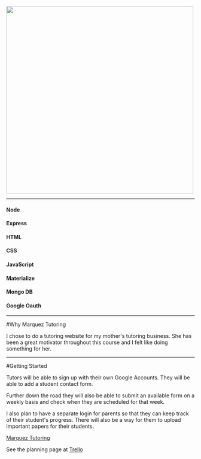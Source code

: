 <link rel="stylesheet" href="https://cdn.rawgit.com/konpa/devicon/df6431e323547add1b4cf45992913f15286456d3/devicon.min.css">

<img src="https://i.imgur.com/01ylzDi.png" style="width: 500px;"/>

___
#### <i class="devicon-nodejs-plain colored"></i> Node 
####  <i class="devicon-express-original colored"></i> Express
#### <i class="devicon-html5-plain-wordmark colored"></i> HTML
#### <i class="devicon-css3-plain colored"></i> CSS
#### <i class="devicon-javascript-plain colored"></i> JavaScript
#### <i class="devicon-google-plain colored"></i> Materialize
#### <i class="devicon-mongodb-plain-wordmark colored"></i> Mongo DB
#### <i class="devicon-google-plain colored"></i> Google Oauth
*****

#Why Marquez Tutoring

I chose to do a tutoring website for my mother's tutoring business. She has been a great motivator throughout this course and I felt like doing something for her. 
******

#Getting Started

Tutors will be able to sign up with their own Google Accounts. They will be able to add a student contact form. 

Further down the road they will also be able to submit an available form on a weekly basis and check when they are scheduled for that week.

I also plan to have a separate login for parents so that they can keep track of their student's progress. There will also be a way for them to upload important papers for their students. 

 [Marquez Tutoring](https://marqueztutoring.herokuapp.com/)

See the planning page at [Trello](https://trello.com/b/J5WLmF8H/get-recd)

